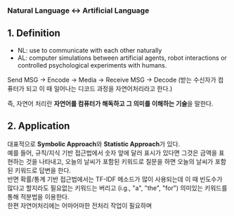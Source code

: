 ### Natural Language <-> Artificial Language

## 1. Definition
- NL: use to communicate with each other naturally
- AL: computer simulations between artificial agents, robot interactions or controlled psychological experiments with humans.

Send MSG -> Encode -> Media -> Receive MSG -> Decode (받는 수신자가 컴퓨터가 되고 이 때 일어나는 디코드 과정을 자연어처리라고 한다.)

즉, 자연어 처리란 **자연어를 컴퓨터가 해독하고 그 의미를 이해하는 기술**을 말한다.

## 2. Application
대표적으로 **Symbolic Approach**와 **Statistic Approach**가 있다.  
예를 들어, 규칙/지식 기반 접근법에서 숫자 앞에 달러 표시가 있다면 그것은 금액을 표현하는 것을 나타내고, 오늘의 날씨가 포함된 키워드로 질문을 하면 오늘의 날씨가 포함된 키워드로 답변을 한다.  
반면 확률/통계 기반 접근법에서는 TF-IDF 메소드가 많이 사용되는데 이 때 빈도수가 많다고 할지라도 필요없는 키워드는 버리고 (i.g., "a", "the", "for") 의미있는 키워드를 통해 적분법을 이용한다.  
한편 자연어처리에는 어마어마한 전처리 작업이 필요하며 
